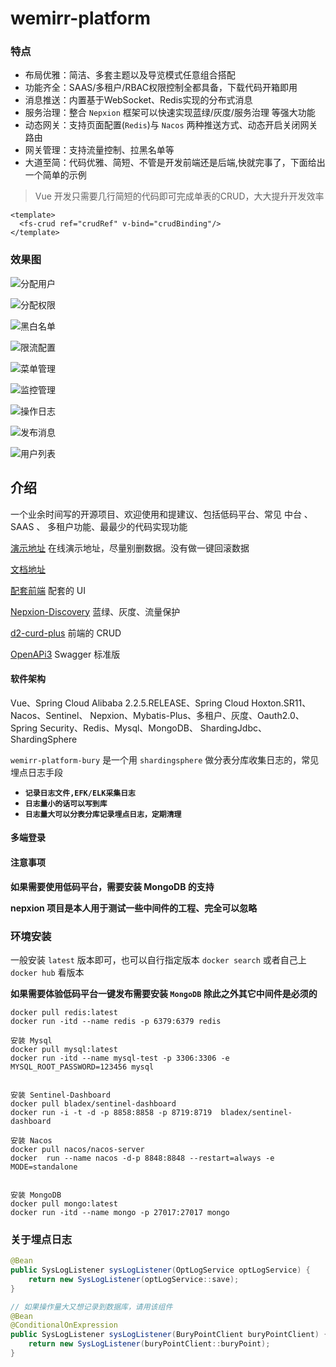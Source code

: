 # wemirr-platform

### 特点

- 布局优雅：简洁、多套主题以及导览模式任意组合搭配
- 功能齐全：SAAS/多租户/RBAC权限控制全都具备，下载代码开箱即用
- 消息推送：内置基于WebSocket、Redis实现的分布式消息
- 服务治理：整合 `Nepxion` 框架可以快速实现蓝绿/灰度/服务治理 等强大功能
- 动态网关：支持页面配置(`Redis`)与 `Nacos` 两种推送方式、动态开启关闭网关路由
- 网关管理：支持流量控制、拉黑名单等
- 大道至简：代码优雅、简短、不管是开发前端还是后端,快就完事了，下面给出一个简单的示例
> Vue 开发只需要几行简短的代码即可完成单表的CRUD，大大提升开发效率

``` vue
<template>
  <fs-crud ref="crudRef" v-bind="crudBinding"/>
</template>
```


### 效果图

![分配用户](./images/binding_user.png)

![分配权限](./images/binding_res.png)

![黑白名单](./images/blacklist.png)

![限流配置](./images/limit.png)

![菜单管理](./images/menu.png)

![监控管理](./images/monitor.png)

![操作日志](./images/opt_log.png)

![发布消息](./images/publish_message.png)

![用户列表](./images/users.png)

## 介绍

一个业余时间写的开源项目、欢迎使用和提建议、包括低码平台、常见 中台 、SAAS 、 多租户功能、最最少的代码实现功能

[演示地址](https://cloud.battcn.com/) 在线演示地址，尽量别删数据。没有做一键回滚数据

[文档地址](https://www.yuque.com/books/share/c5467c7b-ae67-4d3e-a6cd-541ce5a90bb7?#《wemirr-platform-doc》) 

[配套前端](https://gitee.com/battcn/wemirr-platform-ui) 配套的 UI 

[Nepxion-Discovery](https://github.com/Nepxion/Discovery) 蓝绿、灰度、流量保护

[d2-curd-plus](http://greper.gitee.io/d2-crud-plus) 前端的 CRUD 

[OpenAPi3](https://springdoc.org/) Swagger 标准版

#### 软件架构

Vue、Spring Cloud Alibaba 2.2.5.RELEASE、Spring Cloud Hoxton.SR11、Nacos、Sentinel、
Nepxion、Mybatis-Plus、多租户、灰度、Oauth2.0、Spring Security、Redis、Mysql、MongoDB、
ShardingJdbc、ShardingSphere


`wemirr-platform-bury` 是一个用 `shardingsphere` 做分表分库收集日志的，常见埋点日志手段
- **`记录日志文件,EFK/ELK采集日志`**
- **`日志量小的话可以写到库`**
- **`日志量大可以分表分库记录埋点日志，定期清理`**


#### 多端登录


#### 注意事项

**如果需要使用低码平台，需要安装 MongoDB 的支持**

**nepxion 项目是本人用于测试一些中间件的工程、完全可以忽略**

### 环境安装

一般安装 `latest` 版本即可，也可以自行指定版本 `docker search` 或者自己上 `docker hub` 看版本

**如果需要体验低码平台一键发布需要安装 `MongoDB` 除此之外其它中间件是必须的**


``` shell script
docker pull redis:latest
docker run -itd --name redis -p 6379:6379 redis

安装 Mysql 
docker pull mysql:latest
docker run -itd --name mysql-test -p 3306:3306 -e MYSQL_ROOT_PASSWORD=123456 mysql


安装 Sentinel-Dashboard
docker pull bladex/sentinel-dashboard
docker run -i -t -d -p 8858:8858 -p 8719:8719  bladex/sentinel-dashboard

安装 Nacos
docker pull nacos/nacos-server
docker  run --name nacos -d-p 8848:8848 --restart=always -e MODE=standalone


安装 MongoDB
docker pull mongo:latest
docker run -itd --name mongo -p 27017:27017 mongo
```


### 关于埋点日志

``` java
@Bean
public SysLogListener sysLogListener(OptLogService optLogService) {
    return new SysLogListener(optLogService::save);
}

// 如果操作量大又想记录到数据库，请用该组件
@Bean
@ConditionalOnExpression
public SysLogListener sysLogListener(BuryPointClient buryPointClient) {
    return new SysLogListener(buryPointClient::buryPoint);
}
```

